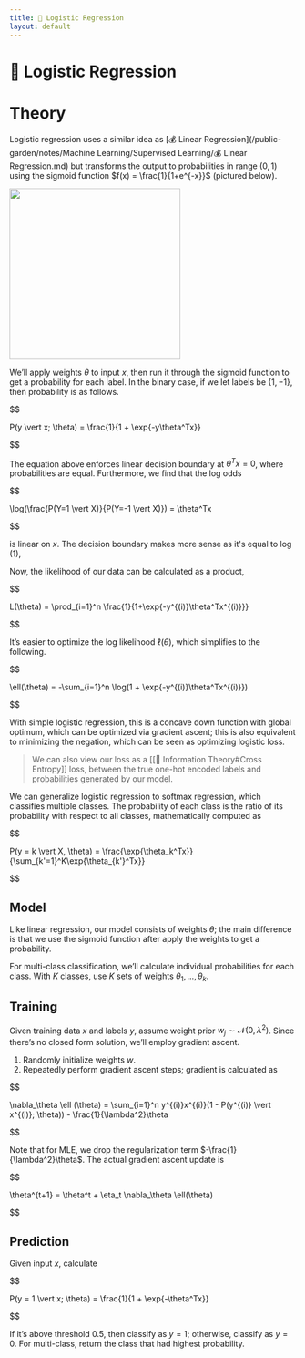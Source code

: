 ```yaml
---
title: 🦠 Logistic Regression
layout: default
---
```


# 🦠 Logistic Regression

# Theory
Logistic regression uses a similar idea as [💰 Linear Regression](/public-garden/notes/Machine Learning/Supervised Learning/💰 Linear Regression.md) but transforms the output to probabilities in range $(0, 1)$ using the sigmoid function $f(x) = \frac{1}{1+e^{-x}}$ (pictured below).

<div>
<img src="attachment:notes/Attachments/notes/Attachments/20221229103241.png.png" width="300"/>
</div>

We’ll apply weights $\theta$ to input $x$, then run it through the sigmoid function to get a probability for each label. In the binary case, if we let labels be $\{1, -1\}$, then probability is as follows.

$$

 P(y \vert x; \theta) = \frac{1}{1 + \exp\{-y\theta^Tx\}} 

$$

The equation above enforces linear decision boundary at $\theta^Tx = 0$, where probabilities are equal. Furthermore, we find that the log odds 

$$

\log(\frac{P(Y=1 \vert X)}{P(Y=-1 \vert X)}) = \theta^Tx

$$

is linear on $x$. The decision boundary makes more sense as it's equal to $\log(1)$, 

Now, the likelihood of our data can be calculated as a product, 

$$

L(\theta) = \prod_{i=1}^n \frac{1}{1+\exp\{-y^{(i)}\theta^Tx^{(i)}\}}

$$

It’s easier to optimize the log likelihood $\ell(\theta)$, which simplifies to the following.

$$

 \ell(\theta) = -\sum_{i=1}^n \log(1 + \exp\{-y^{(i)}\theta^Tx^{(i)}\}) 

$$

With simple logistic regression, this is a concave down function with global optimum, which can be optimized via gradient ascent; this is also equivalent to minimizing the negation, which can be seen as optimizing logistic loss.

> We can also view our loss as a [[🧮 Information Theory#Cross Entropy]] loss, between the true one-hot encoded labels and probabilities generated by our model.

We can generalize logistic regression to softmax regression, which classifies multiple classes. The probability of each class is the ratio of its probability with respect to all classes, mathematically computed as 

$$

P(y = k \vert X, \theta) = \frac{\exp\{\theta_k^Tx\}}{\sum_{k'=1}^K\exp\{\theta_{k'}^Tx\}}

$$

## Model
Like linear regression, our model consists of weights $\theta$; the main difference is that we use the sigmoid function after apply the weights to get a probability.

For multi-class classification, we’ll calculate individual probabilities for each class. With $K$ classes, use $K$ sets of weights $\theta_1, \ldots, \theta_k$.

## Training
Given training data $x$ and labels $y$, assume weight prior $w_j \sim \mathcal{N}(0, \lambda^2)$. Since there’s no closed form solution, we’ll employ gradient ascent.
1. Randomly initialize weights $w$.
2. Repeatedly perform gradient ascent steps; gradient is calculated as 

$$

\nabla_\theta \ell (\theta) = \sum_{i=1}^n y^{(i)}x^{(i)}(1 - P(y^{(i)} \vert x^{(i)}; \theta)) - \frac{1}{\lambda^2}\theta

$$

 Note that for MLE, we drop the regularization term $-\frac{1}{\lambda^2}\theta$. The actual gradient ascent update is 

$$

\theta^{t+1} = \theta^t + \eta_t \nabla_\theta \ell(\theta)

$$

## Prediction
Given input $x$, calculate 

$$

P(y = 1 \vert x; \theta) = \frac{1}{1 + \exp\{-\theta^Tx\}}

$$

If it’s above threshold $0.5$, then classify as $y = 1$; otherwise, classify as $y = 0$. For multi-class, return the class that had highest probability.